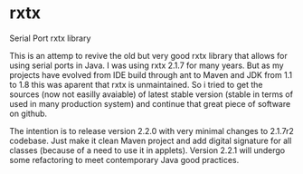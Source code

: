 rxtx
====

Serial Port rxtx library

This is an attemp to revive the old but very good rxtx library that allows for using serial ports in Java. I was using rxtx 2.1.7 for many years. But as my projects have evolved from IDE build through ant to Maven and JDK from 1.1 to 1.8 this was aparent that rxtx is unmaintained. So i tried to get the sources (now not easilly avaiable) of latest stable version (stable in terms of used in many production system) and continue that great piece of software on github.

The intention is to release version 2.2.0 with very minimal changes to 2.1.7r2 codebase. Just make it clean Maven project and add digital signature for all classes (because of a need to use it in applets). Version 2.2.1 will undergo some refactoring to meet contemporary Java good practices.
